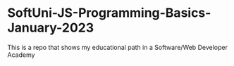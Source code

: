 # SoftUni-JS-Programming-Basics-January-2023
This is a repo that shows my educational path in a Software/Web Developer Academy
